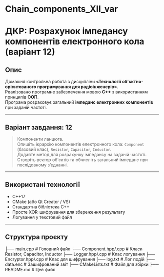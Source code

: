 # Chain_components_XII_var

# ДКР: Розрахунок імпедансу компонентів електронного кола (варіант 12)

##  Опис

Домашня контрольна робота з дисципліни **«Технології об'єктно-орієнтованого програмування для радіоінженерів»**.  
Реалізовано програмне забезпечення мовою **C++** з використанням принципів **ООП**.  
Програма розраховує загальний **імпеданс електронних компонентів** при заданій частоті.

---

##  Варіант завдання: **12**

> Компоненти ланцюга.  
> Опишіть ієрархію компонентів електронного кола: `Component` (базовий клас), `Resistor`, `Capacitor`, `Inductor`.  
> Додайте метод для розрахунку імпедансу на заданій частоті.  
> Створіть вектор об'єктів та обчисліть загальний імпеданс при послідовному з’єднанні.

---

##  Використані технології

- C++17
- CMake (або Qt Creator / VS)
- Стандартна бібліотека C++
- Просте XOR-шифрування для збереження результату
- Логування у текстовий файл

---

##  Структура проєкту
├── main.cpp # Головний файл
├── Component.hpp/.cpp # Класи Resistor, Capacitor, Inductor
├── Logger.hpp/.cpp # Клас логування
├── Encryptor.hpp/.cpp # Клас для шифрування
├── log.txt # Лог подій
├── data.enc # Зашифрований звіт
├── CMakeLists.txt # Файл для збірки
├── README.md # Цей файл
